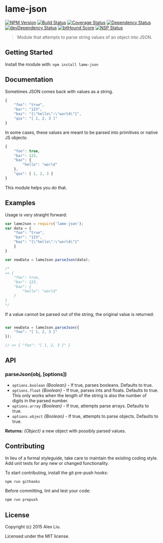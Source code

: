 # lame-json

[![NPM Version](https://img.shields.io/npm/v/lame-json.svg)](https://npmjs.org/package/lame-json)
[![Build Status](https://travis-ci.org/DonutEspresso/lame-json.svg?branch=master)](https://travis-ci.org/DonutEspresso/lame-json)
[![Coverage Status](https://coveralls.io/repos/DonutEspresso/lame-json/badge.svg?branch=master)](https://coveralls.io/r/DonutEspresso/lame-json?branch=master)
[![Dependency Status](https://david-dm.org/DonutEspresso/lame-json.svg)](https://david-dm.org/DonutEspresso/lame-json)
[![devDependency Status](https://david-dm.org/DonutEspresso/lame-json/dev-status.svg)](https://david-dm.org/DonutEspresso/lame-json#info=devDependencies)
[![bitHound Score](https://www.bithound.io/github/DonutEspresso/lame-json/badges/score.svg)](https://www.bithound.io/github/DonutEspresso/lame-json/master)
[![NSP Status](https://img.shields.io/badge/NSP%20status-no%20vulnerabilities-green.svg)](https://travis-ci.org/DonutEspresso/lame-json)

> Module that attempts to parse string values of an object into JSON.


## Getting Started

Install the module with: `npm install lame-json`


## Documentation

Sometimes JSON comes back with values as a string.

```js
{
    "foo": "true",
    "bar": "123",
    "baz": "{\"hello\":\"world\"}",
    "qux": "[ 1, 2, 3 ]"
}
```

In some cases, these values are meant to be parsed into primitives or native JS objects:

```js
{
    "foo": true,
    "bar": 123,
    "baz": {
        "hello": "world"
    },
    "qux": [ 1, 2, 3 ]
}
```

This module helps you do that.


## Examples

Usage is very straight forward:

```js
var lameJson = require('lame-json');
var data = {
    "foo": "true",
    "bar": "123",
    "baz": "{\"hello\":\"world\"}"
    }
}

var newData = lameJson.parseJson(data);

/*
=> {
    "foo": true,
    "bar": 123,
    "baz": {
        "hello": "world"
    }
}
*/
```

If a value cannot be parsed out of the string, the original value is returned:

```js

var newData = lameJson.parseJson({
    "foo": "[ 1, 2, 3 }"
});

// => { "foo": "[ 1, 2, 3 }" }
```


## API

### parseJson(obj, [options])
* `options.boolean` _{Boolean}_ - If true, parses booleans. Defaults to true.
* `options.float` _{Boolean}_ - If true, parses ints and floats. Defaults to true. This only works when the length of the string is also the number of digits in the parsed number.
* `options.array` _{Boolean}_ - If true, attempts parse arrays. Defaults to true.
* `options.object` _{Boolean}_ - If true, attempts to parse objects. Defaults to true.

__Returns:__ _{Object}_ a new object with possibly parsed values.


## Contributing

In lieu of a formal styleguide, take care to maintain the existing coding style. Add unit tests for any new or changed functionality.

To start contributing, install the git pre-push hooks:

```sh
npm run githooks
```

Before committing, lint and test your code:
```sh
npm run prepush
```

## License

Copyright (c) 2015 Alex Liu.

Licensed under the MIT license.
